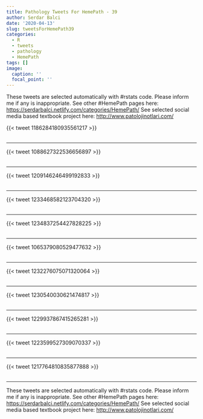 ```yaml
---
title: Pathology Tweets For HemePath - 39
author: Serdar Balci
date: '2020-04-13'
slug: tweetsForHemePath39
categories:
  - R
  - tweets
  - pathology
  - HemePath
tags: []
image:
  caption: ''
  focal_point: ''
---
```



These tweets are selected automatically with #rstats code. Please inform me if any is inappropriate.
See other #HemePath pages here: https://serdarbalci.netlify.com/categories/HemePath/ 
See selected social media based textbook project here: http://www.patolojinotlari.com/

{{< tweet 1186284180935561217 >}}
<br>
<br>
<hr>
{{< tweet 1088627322536656897 >}}
<br>
<br>
<hr>
{{< tweet 1209146246499192833 >}}
<br>
<br>
<hr>
{{< tweet 1233468582123704320 >}}
<br>
<br>
<hr>
{{< tweet 1234837254427828225 >}}
<br>
<br>
<hr>
{{< tweet 1065379080529477632 >}}
<br>
<br>
<hr>
{{< tweet 1232276075071320064 >}}
<br>
<br>
<hr>
{{< tweet 1230540030621474817 >}}
<br>
<br>
<hr>
{{< tweet 1229937867415265281 >}}
<br>
<br>
<hr>
{{< tweet 1223599527309070337 >}}
<br>
<br>
<hr>
{{< tweet 1217764810835877888 >}}
<br>
<br>
<hr>


These tweets are selected automatically with #rstats code. Please inform me if any is inappropriate.
See other #HemePath pages here: https://serdarbalci.netlify.com/categories/HemePath/ 
See selected social media based textbook project here: http://www.patolojinotlari.com/
